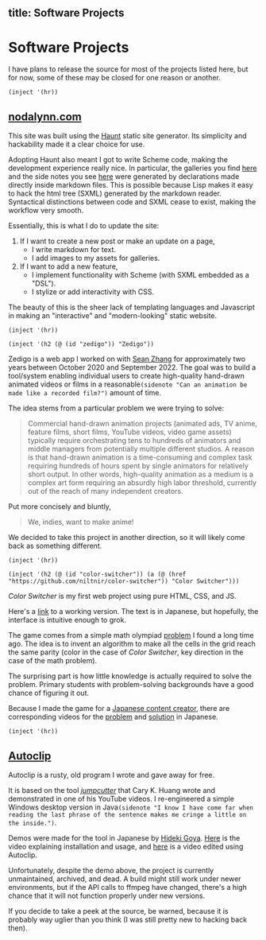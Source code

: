 title: Software Projects
---

# Software Projects

I have plans to release the source for most of the projects listed here, but
for now, some of these may be closed for one reason or another.

`(inject '(hr))`

## [nodalynn.com](https://github.com/niltnir/personal-ssg)

This site was built using the [Haunt](https://dthompson.us/projects/haunt.html)
static site generator. Its simplicity and hackability made it a clear choice
for use.

Adopting Haunt also meant I got to write Scheme code, making the development
experience really nice. In particular, the galleries you find [here](/art) and
the side notes you see [here](/) were generated by declarations made directly
inside markdown files. This is possible because Lisp makes it easy to hack the
html tree (SXML) generated by the markdown reader. Syntactical distinctions
between code and SXML cease to exist, making the workflow very smooth.

Essentially, this is what I do to update the site:

1. If I want to create a new post or make an update on a page,
    - I write markdown for text.
    - I add images to my assets for galleries.
2. If I want to add a new feature,
    - I implement functionality with Scheme (with SXML embedded as a "DSL").
    - I stylize or add interactivity with CSS.

The beauty of this is the sheer lack of templating languages and Javascript in
making an "interactive" and "modern-looking" static website.

`(inject '(hr))`

`(inject '(h2 (@ (id "zedigo")) "Zedigo"))`

Zedigo is a web app I worked on with [Sean Zhang](https://www.seanzhang.ca) for
approximately two years between October 2020 and September 2022. The goal was
to build a tool/system enabling individual users to create high-quality
hand-drawn animated videos or films in a reasonable`(sidenote "Can an animation
be made like a recorded film?")` amount of time.

The idea stems from a particular problem we were trying to solve:

> Commercial hand-drawn animation projects (animated ads, TV anime, feature
> films, short films, YouTube videos, video game assets) typically require
> orchestrating tens to hundreds of animators and middle managers from
> potentially multiple different studios. A reason is that hand-drawn
> animation is a time-consuming and complex task requiring hundreds of hours
> spent by single animators for relatively short output. In other words,
> high-quality animation as a medium is a complex art form requiring an
> absurdly high labor threshold, currently out of the reach of many independent
> creators.

Put more concisely and bluntly,

> We, indies, want to make anime!

We decided to take this project in another direction, so it will likely come
back as something different.

`(inject '(hr))`

`(inject '(h2 (@ (id "color-switcher"))
(a (@ (href "https://github.com/niltnir/color-switcher"))
"Color Switcher")))`

*Color Switcher* is my first web project using pure HTML, CSS, and JS.

Here's a [link](https://okimath.com/cs00/color_switcher.html) to a working
version. The text is in Japanese, but hopefully, the interface is intuitive
enough to grok.

The game comes from a simple math olympiad [problem](/math/oly/bamo-19993.html)
I found a long time ago. The idea is to invent an algorithm to make all the
cells in the grid reach the same parity (color in the case of *Color Switcher*,
key direction in the case of the math problem).

The surprising part is how little knowledge is actually required to solve the
problem. Primary students with problem-solving backgrounds have a good chance
of figuring it out.

Because I made the game for a [Japanese content creator](https://okimath.com), there
are corresponding videos for the
[problem](https://yewtu.be/watch?v=UdLtG_SBymA) and
[solution](https://yewtu.be/watch?v=zagKmjLQaw0) in Japanese.

`(inject '(hr))`

## [Autoclip](https://github.com/niltnir/autoclip)

Autoclip is a rusty, old program I wrote and gave away for free.

It is based on the tool
[*jumpcutter*](https://github.com/carykh/jumpcutter) that Cary K. Huang wrote and
demonstrated in one of his YouTube videos. I re-engineered a simple Windows
desktop version in Java`(sidenote "I know I have come far when reading the last
phrase of the sentence makes me cringe a little on the inside.")`.

Demos were made for the tool in Japanese by [Hideki Goya](https://okimath.com).
[Here](https://yewtu.be/watch?v=AIcyNUiSj-4) is the video explaining
installation and usage, and [here](https://yewtu.be/watch?v=XK35WThF9oo) is a
video edited using Autoclip.

Unfortunately, despite the demo above, the project is currently unmaintained,
archived, and dead. A build might still work under newer environments, but if
the API calls to ffmpeg have changed, there's a high chance that it will not
function properly under new versions.

If you decide to take a peek at the source, be warned, because it is probably
way uglier than you think (I was still pretty new to hacking back then).

